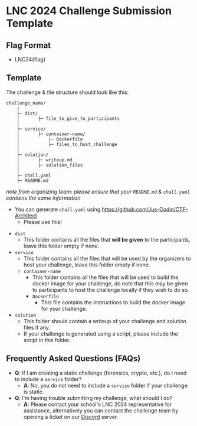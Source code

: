 # LNC 2024 Challenge Submission Template 

## Flag Format
- LNC24{flag}

## Template 
The challenge & file structure should look like this:
```
challenge_name/
    |
    ├─ dist/
    │       ├─ file_to_give_to_participants
    |
    ├─ service/
    │       ├─ container-name/
    │           ├─ Dockerfile
    │           ├─ files_to_host_challenge
    |
    ├─ solution/
    │       ├─ writeup.md
    │       ├─ solution_files
    |
    ├─ chall.yaml
    ├─ README.md
```

*note from organizing team: please ensure that your `README.md` & `chall.yaml` contains the same information*
* You can generate `chall.yaml` using https://github.com/Jus-Codin/CTF-Architect
  * Please use this!

- `dist`
  - This folder contains all the files that **will be given** to the participants, leave this folder empty if none.
- `service`
  - This folder contains all the files that will be used by the organizers to host your challenge, leave this folder empty if none.
  - `container-name`
    - This folder contains all the files that will be used to build the docker image for your challenge, do note that this may be given to participants to host the challenge locally if they wish to do so.
    - `Dockerfile`
      - This file contains the instructions to build the docker image for your challenge.
- `solution`
  - This folder should contain a writeup of your challenge and solution files if any.
  - If your challenge is generated using a script, please include the script in this folder.

## Frequently Asked Questions (FAQs)
- **Q**: If I am creating a static challenge (forensics, crypto, etc.), do I need to include a `service` folder?
  - **A**: No, you do not need to include a `service` folder if your challenge is static.
- **Q**: I'm having trouble submitting my challenge, what should I do?
  - **A**: Please contact your school's LNC 2024 representative for assistance, alternatively you can contact the challenge team by opening a ticket on our [Discord](https://discord.gg/H6U6NykFRe) server.
